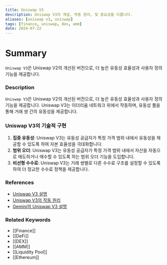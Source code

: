 ```yaml
---
title: Uniswap V3
description: Uniswap V3의 개념, 작동 원리, 및 중요성을 다룹니다.
aliases: [uniswap v3, uniswap]
tags: [finance, uniswap, dex, amm]
date: 2024-07-22
---
```

# Summary

`Uniswap V3`은 Uniswap V2의 개선된 버전으로, 더 높은 유동성 효율성과 사용자 정의 기능을 제공합니다.

### Description

`Uniswap V3`은 Uniswap V2의 개선된 버전으로, 더 높은 유동성 효율성과 사용자 정의 기능을 제공합니다. Uniswap V3는 이더리움 네트워크 위에서 작동하며, 유동성 풀을 통해 거래 쌍 간의 유동성을 제공합니다.

### Uniswap V3의 기술적 구현

1. **집중 유동성**: Uniswap V3는 유동성 공급자가 특정 가격 범위 내에서 유동성을 제공할 수 있도록 하여 자본 효율성을 극대화합니다.
2. **범위 오더**: Uniswap V3는 유동성 공급자가 특정 가격 범위 내에서 자산을 자동으로 매도하거나 매수할 수 있도록 하는 범위 오더 기능을 도입합니다.
3. **비선형 수수료**: Uniswap V3는 거래 쌍별로 다른 수수료 구조를 설정할 수 있도록 하여 더 정교한 수수료 정책을 제공합니다.

### References

- [Uniswap V3 설명](https://uniswap.org/docs/v3/)
- [Uniswap V3의 작동 원리](https://www.investopedia.com/terms/u/uniswap.asp)
- [Gemini의 Uniswap V3 설명](https://www.gemini.com/cryptopedia/search?query=uniswap)

### Related Keywords

- [[Finance]]
- [[DeFi]]
- [[DEX]]
- [[AMM]]
- [[Liquidity Pool]]
- [[Ethereum]]
